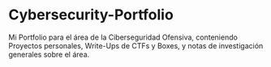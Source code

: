# Cybersecurity-Portfolio
Mi Portfolio para el área de la Ciberseguridad Ofensiva, conteniendo Proyectos personales, Write-Ups de CTFs y Boxes, y notas de investigación generales sobre el área.
